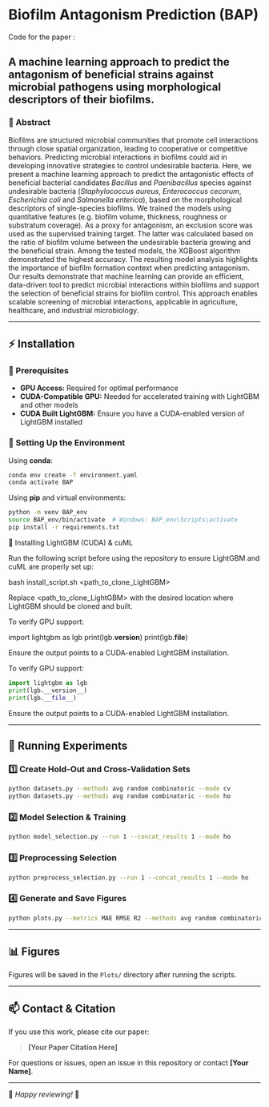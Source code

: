 # **Biofilm Antagonism Prediction (BAP)**
Code for the paper :
## **A machine learning approach to predict the antagonism of beneficial strains against microbial pathogens using morphological descriptors of their biofilms.**

### **📌 Abstract**
Biofilms are structured microbial communities that promote cell interactions through close spatial organization, leading to cooperative or competitive behaviors. 
Predicting microbial interactions in biofilms could aid in developing innovative strategies to control undesirable bacteria. Here, we present a machine learning approach to predict the antagonistic effects of beneficial bacterial candidates _Bacillus_ and _Paenibacillus_ species against undesirable bacteria (_Staphylococcus aureus_, _Enterococcus cecorum_, _Escherichia coli_ and _Salmonella enterica_), based on the morphological descriptors of single-species biofilms. 
We trained the models using quantitative features (e.g. biofilm volume, thickness, roughness or substratum coverage). As a proxy for antagonism, an exclusion score was used as the supervised training target. The latter was calculated based on the ratio of biofilm volume between the undesirable bacteria growing and the beneficial strain. 
Among the tested models, the XGBoost algorithm demonstrated the highest accuracy. The resulting model analysis highlights the importance of biofilm formation context when predicting antagonism. 
Our results demonstrate that machine learning can provide an efficient, data-driven tool to predict microbial interactions within biofilms and support the selection of beneficial strains for biofilm control. This approach enables scalable screening of microbial interactions, applicable in agriculture, healthcare, and industrial microbiology.

---

## **⚡ Installation**

### **📌 Prerequisites**
- **GPU Access:** Required for optimal performance
- **CUDA-Compatible GPU:** Needed for accelerated training with LightGBM and other models
- **CUDA Built LightGBM:** Ensure you have a CUDA-enabled version of LightGBM installed

### **🔧 Setting Up the Environment**

Using **conda**:
```sh
conda env create -f environment.yaml
conda activate BAP
```

Using **pip** and virtual environments:
```sh
python -m venv BAP_env
source BAP_env/bin/activate  # Windows: BAP_env\Scripts\activate
pip install -r requirements.txt
```

🔧 Installing LightGBM (CUDA) & cuML

Run the following script before using the repository to ensure LightGBM and cuML are properly set up:

bash install_script.sh <path_to_clone_LightGBM>

Replace <path_to_clone_LightGBM> with the desired location where LightGBM should be cloned and built.

To verify GPU support:

import lightgbm as lgb
print(lgb.__version__)
print(lgb.__file__)

Ensure the output points to a CUDA-enabled LightGBM installation.

To verify GPU support:
```python
import lightgbm as lgb
print(lgb.__version__)
print(lgb.__file__)
```
Ensure the output points to a CUDA-enabled LightGBM installation.

---

## **🚀 Running Experiments**

### **1️⃣ Create Hold-Out and Cross-Validation Sets**
```sh
python datasets.py --methods avg random combinatoric --mode cv
python datasets.py --methods avg random combinatoric --mode ho
```

### **2️⃣ Model Selection & Training**
```sh
python model_selection.py --run 1 --concat_results 1 --mode ho
```

### **3️⃣ Preprocessing Selection**
```sh
python preprocess_selection.py --run 1 --concat_results 1 --mode ho
```

### **4️⃣ Generate and Save Figures**
```sh
python plots.py --metrics MAE RMSE R2 --methods avg random combinatoric --plot_model_selection 1 --plot_preprocess_selection 1
```

---

## **📊 Figures**
Figures will be saved in the `Plots/` directory after running the scripts.

---

## **📫 Contact & Citation**
If you use this work, please cite our paper:

> **[Your Paper Citation Here]**

For questions or issues, open an issue in this repository or contact **[Your Name]**.

---

🎯 *Happy reviewing!* 🚀

